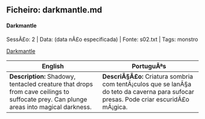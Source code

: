 ﻿## Ficheiro: darkmantle.md

#### Darkmantle

SessÃ£o: 2 | Data: (data nÃ£o especificada) | Fonte: s02.txt | Tags: monstro

[Darkmantle](darkmantle.png)

| English | PortuguÃªs |
|---------|-----------|
| **Description:** Shadowy, tentacled creature that drops from cave ceilings to suffocate prey. Can plunge areas into magical darkness. | **DescriÃ§Ã£o:** Criatura sombria com tentÃ¡culos que se lanÃ§a do teto da caverna para sufocar presas. Pode criar escuridÃ£o mÃ¡gica. |


























